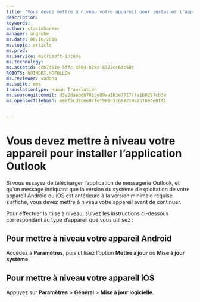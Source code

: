 ```yaml
---
title: "Vous devez mettre à niveau votre appareil pour installer l’application Outlook | Microsoft Intune"
description: 
keywords: 
author: staciebarker
manager: angrobe
ms.date: 06/16/2016
ms.topic: article
ms.prod: 
ms.service: microsoft-intune
ms.technology: 
ms.assetid: ccb7451e-5ffc-4604-b28e-8322cc64c58c
ROBOTS: NOINDEX,NOFOLLOW
ms.reviewer: vadona
ms.suite: ems
translationtype: Human Translation
ms.sourcegitcommit: d3a2daebdb781ce99aa103e7717ffa1b0297cb3a
ms.openlocfilehash: e88f5cd8cee07fef9e1d51688219a2b7093e0ff1


---
```


# Vous devez mettre à niveau votre appareil pour installer l’application Outlook

Si vous essayez de télécharger l’application de messagerie Outlook, et qu’un message indiquant que la version du système d’exploitation de votre appareil Android ou iOS est antérieure à la version minimale requise s’affiche, vous devez mettre à niveau votre appareil avant de continuer.

Pour effectuer la mise à niveau, suivez les instructions ci-dessous correspondant au type d’appareil que vous utilisez :

## Pour mettre à niveau votre appareil Android
Accédez à **Paramètres**, puis utilisez l’option **Mettre à jour** ou **Mise à jour système**.

## Pour mettre à niveau votre appareil iOS
Appuyez sur **Paramètres** &gt; **Général** &gt; **Mise à jour logicielle**.



<!--HONumber=Aug16_HO4-->


